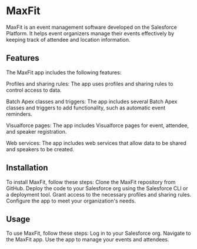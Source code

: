 # MaxFit
MaxFit is an event management software developed on the Salesforce Platform. It helps event organizers manage their events effectively by keeping track of attendee and location information.

## Features
The MaxFit app includes the following features:

Profiles and sharing rules: The app uses profiles and sharing rules to control access to data.

Batch Apex classes and triggers: The app includes several Batch Apex classes and triggers to add functionality, such as automatic event reminders.

Visualforce pages: The app includes Visualforce pages for event, attendee, and speaker registration.

Web services: The app includes web services that allow data to be shared and speakers to be created.

## Installation
To install MaxFit, follow these steps:
Clone the MaxFit repository from GitHub.
Deploy the code to your Salesforce org using the Salesforce CLI or a deployment tool.
Grant access to the necessary profiles and sharing rules.
Configure the app to meet your organization's needs.
## Usage
To use MaxFit, follow these steps:
Log in to your Salesforce org.
Navigate to the MaxFit app.
Use the app to manage your events and attendees.
